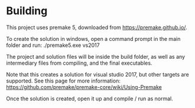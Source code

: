 # Building

This project uses premake 5, downloaded from https://premake.github.io/.

To create the solution in windows, open a command prompt in the main folder and run: ./premake5.exe vs2017

The project and solution files will be inside the build folder, as well as any intermediary files from compiling, and the final executables.

Note that this creates a solution for visual studio 2017, but other targets are supported.  See this page for more information: https://github.com/premake/premake-core/wiki/Using-Premake

Once the solution is created, open it up and compile / run as normal.
